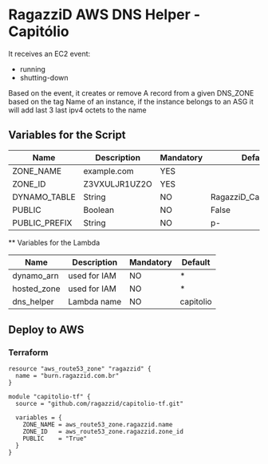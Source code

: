 # RagazziD AWS DNS Helper - Capitólio
It receives an EC2 event:
* running
* shutting-down

Based on the event, it creates or remove A record from a given DNS_ZONE based on the tag Name of an instance, if the instance belongs to an ASG it will add last 3 last ipv4 octets to the name
        
## Variables for the Script

| Name          | Description   | Mandatory | Default                |
| -----------   | ------------- | --------- | ---------------------- |
| ZONE_NAME     | example.com   | YES       |                        | 
| ZONE_ID       | Z3VXULJR1UZ2O | YES       |                        | 
| DYNAMO_TABLE  | String        | NO        | RagazziD_Capitolio_Dns |
| PUBLIC        | Boolean       | NO        | False                  |
| PUBLIC_PREFIX | String        | NO        | p-                     |

** Variables for the Lambda

| Name          | Description    | Mandatory | Default   |
| -----------   | -------------  | --------- | --------- |
| dynamo_arn    | used for IAM   | NO        | *         | 
| hosted_zone   | used for IAM   | NO        | *         | 
| dns_helper    | Lambda name    | NO        | capitolio |
## Deploy to AWS
### Terraform
```
resource "aws_route53_zone" "ragazzid" {
  name = "burn.ragazzid.com.br"
}

module "capitolio-tf" {
  source = "github.com/ragazzid/capitolio-tf.git"

  variables = {
    ZONE_NAME = aws_route53_zone.ragazzid.name
    ZONE_ID   = aws_route53_zone.ragazzid.zone_id
    PUBLIC    = "True"
  }
}
```